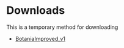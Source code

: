 # Downloads

This is a temporary method for downloading

- [BotaniaImproved_v1](https://github.com/fishcute/BotaniaImproved/raw/main/Versions/BotaniaImproved_v1.zip)
